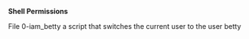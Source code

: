 **Shell Permissions**

File  0-iam_betty
	a  script that switches the current user to the user betty
